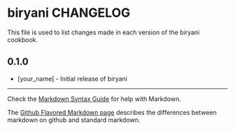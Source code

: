 # biryani CHANGELOG

This file is used to list changes made in each version of the biryani cookbook.

## 0.1.0
- [your_name] - Initial release of biryani

- - -
Check the [Markdown Syntax Guide](http://daringfireball.net/projects/markdown/syntax) for help with Markdown.

The [Github Flavored Markdown page](http://github.github.com/github-flavored-markdown/) describes the differences between markdown on github and standard markdown.
